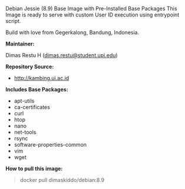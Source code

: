 Debian Jessie (8.9) Base Image with Pre-Installed Base Packages
This Image is ready to serve with custom User ID execution using entrypoint script.

Build with love from Gegerkalong, Bandung, Indonesia.

**Maintainer:**

Dimas Restu H (<dimas.restu@student.upi.edu>)

**Repository Source:**

- http://kambing.ui.ac.id

**Includes Base Packages:**

- apt-utils
- ca-certificates
- curl
- htop
- nano
- net-tools
- rsync
- software-properties-common
- vim
- wget

**How to pull this image:**

> docker pull dimaskiddo/debian:8.9
